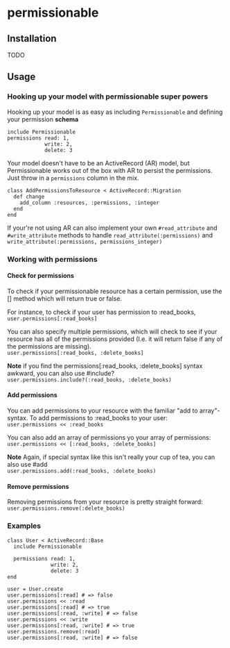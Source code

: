 # permissionable
## Installation
TODO

## Usage
### Hooking up your model with permissionable super powers
Hooking up your model is as easy as including `Permissionable` and defining your permission **schema**
```
include Permissionable
permissions read: 1,
            write: 2,
            delete: 3
```

Your model doesn't have to be an ActiveRecord (AR) model, but Permissionable works out of the box with AR to persist the permissions. Just throw in a `permissions` column in the mix.
```
class AddPermissionsToResource < ActiveRecord::Migration
  def change
    add_column :resources, :permissions, :integer
  end
end
```

If your're not using AR can also implement your own `#read_attribute` and `#write_attribute` methods to handle `read_attribute(:permissions)` and `write_attribute(:permissions, permissions_integer)`

### Working with permissions
#### Check for permissions
To check if your permissionable resource has a certain permission, use the [] method which will return true or false.

For instance, to check if your user has permission to :read_books,   
`user.permissions[:read_books]`

You can also specify multiple permissions, which will check to see if your resource has all of the permissions provided (I.e. it will return false if any of the permissions are missing).  
`user.permissions[:read_books, :delete_books]`

**Note** if you find the permissions[:read_books, :delete_books] syntax awkward, you can also use #include?  
`user.permissions.include?(:read_books, :delete_books)`

#### Add permissions
You can add permissions to your resource with the familiar "add to array"-syntax. To add permissions to :read_books to your user:  
`user.permissions << :read_books`

You can also add an array of permissions yo your array of permissions:  
`user.permissions << [:read_books, :delete_books]`

**Note** Again, if special syntax like this isn't really your cup of tea, you can also use #add  
`user.permissions.add(:read_books, :delete_books)`

#### Remove permissions
Removing permissions from your resource is pretty straight forward:  
`user.permissions.remove(:delete_books)`

### Examples
```
class User < ActiveRecord::Base
  include Permissionable
  
  permissions read: 1,
              write: 2,
              delete: 3
end
```

```
user = User.create
user.permissions[:read] # => false
user.permissions << :read
user.permissions[:read] # => true
user.permissions[:read, :write] # => false
user.permissions << :write
user.permissions[:read, :write] # => true
user.permissions.remove(:read)
user.permissions[:read, :write] # => false
```
